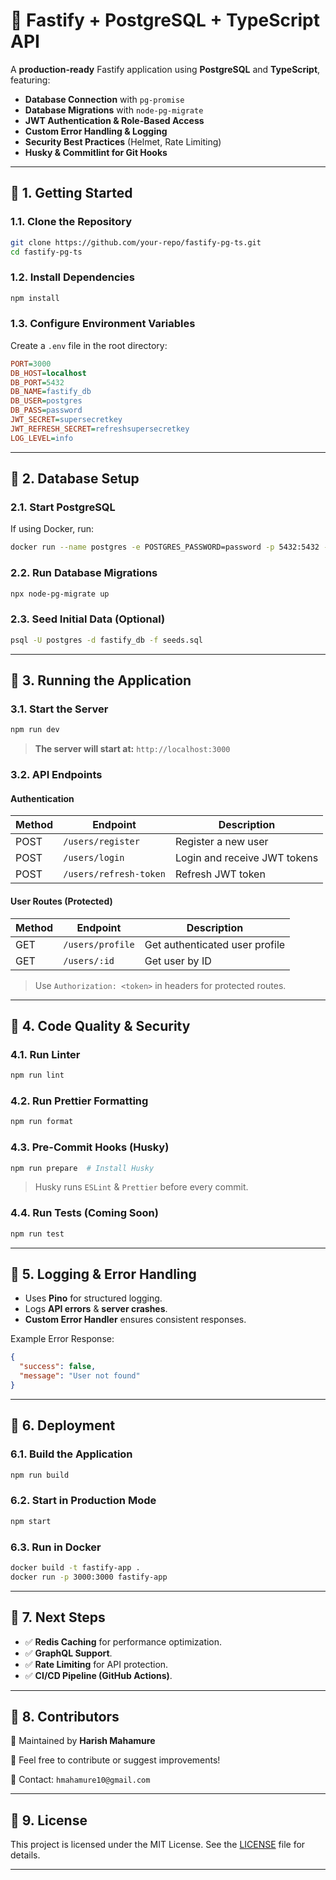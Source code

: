 # 🚀 Fastify + PostgreSQL + TypeScript API

A **production-ready** Fastify application using **PostgreSQL** and **TypeScript**, featuring:
- **Database Connection** with `pg-promise`
- **Database Migrations** with `node-pg-migrate`
- **JWT Authentication & Role-Based Access**
- **Custom Error Handling & Logging**
- **Security Best Practices** (Helmet, Rate Limiting)
- **Husky & Commitlint for Git Hooks**

---

## 📌 **1. Getting Started**

### **1.1. Clone the Repository**
```sh
git clone https://github.com/your-repo/fastify-pg-ts.git
cd fastify-pg-ts
```

### **1.2. Install Dependencies**
```sh
npm install
```

### **1.3. Configure Environment Variables**
Create a `.env` file in the root directory:
```ini
PORT=3000
DB_HOST=localhost
DB_PORT=5432
DB_NAME=fastify_db
DB_USER=postgres
DB_PASS=password
JWT_SECRET=supersecretkey
JWT_REFRESH_SECRET=refreshsupersecretkey
LOG_LEVEL=info
```

---

## 📌 **2. Database Setup**

### **2.1. Start PostgreSQL**
If using Docker, run:
```sh
docker run --name postgres -e POSTGRES_PASSWORD=password -p 5432:5432 -d postgres
```

### **2.2. Run Database Migrations**
```sh
npx node-pg-migrate up
```

### **2.3. Seed Initial Data (Optional)**
```sh
psql -U postgres -d fastify_db -f seeds.sql
```

---

## 📌 **3. Running the Application**

### **3.1. Start the Server**
```sh
npm run dev
```
> **The server will start at:** `http://localhost:3000`

### **3.2. API Endpoints**
#### **Authentication**
| Method | Endpoint | Description |
|--------|----------|------------|
| POST | `/users/register` | Register a new user |
| POST | `/users/login` | Login and receive JWT tokens |
| POST | `/users/refresh-token` | Refresh JWT token |

#### **User Routes (Protected)**
| Method | Endpoint | Description |
|--------|----------|------------|
| GET | `/users/profile` | Get authenticated user profile |
| GET | `/users/:id` | Get user by ID |

> Use `Authorization: <token>` in headers for protected routes.

---

## 📌 **4. Code Quality & Security**

### **4.1. Run Linter**
```sh
npm run lint
```

### **4.2. Run Prettier Formatting**
```sh
npm run format
```

### **4.3. Pre-Commit Hooks (Husky)**
```sh
npm run prepare  # Install Husky
```
> Husky runs `ESLint` & `Prettier` before every commit.

### **4.4. Run Tests** (Coming Soon)
```sh
npm run test
```

---

## 📌 **5. Logging & Error Handling**

- Uses **Pino** for structured logging.
- Logs **API errors** & **server crashes**.
- **Custom Error Handler** ensures consistent responses.

Example Error Response:
```json
{
  "success": false,
  "message": "User not found"
}
```

---

## 📌 **6. Deployment**

### **6.1. Build the Application**
```sh
npm run build
```

### **6.2. Start in Production Mode**
```sh
npm start
```

### **6.3. Run in Docker**
```sh
docker build -t fastify-app .
docker run -p 3000:3000 fastify-app
```

---

## 📌 **7. Next Steps**
- ✅ **Redis Caching** for performance optimization.
- ✅ **GraphQL Support**.
- ✅ **Rate Limiting** for API protection.
- ✅ **CI/CD Pipeline (GitHub Actions)**.

---

## 📌 **8. Contributors**
🚀 Maintained by **Harish Mahamure**

🤝 Feel free to contribute or suggest improvements!

📧 Contact: `hmahamure10@gmail.com`

---

## 📌 **9. License**
This project is licensed under the MIT License. See the [LICENSE](LICENSE) file for details.

---
